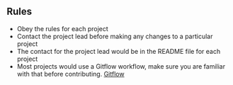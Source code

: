 ## Rules
* Obey the rules for each project
* Contact the project lead before making any changes to a particular project
* The contact for the project lead would be in the README file for each project
* Most projects would use a Gitflow workflow, make sure you are familiar with that before contributing. [Gitflow](https://www.atlassian.com/git/tutorials/comparing-workflows/gitflow-workflow)
